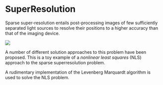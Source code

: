 # SuperResolution

Sparse super-resolution entails post-processing images of few sufficiently separated light sources to resolve their positions to a higher accuracy than that of the imaging device.

<img src="https://github.com/jcvdwlt/SuperResolution-/blob/master/figs/sr3.gif" > 

A number of different solution approaches to this problem have been proposed. This is a toy example of a *nonlinear least squares* (NLS) approach to the sparse superresolution problem.

A rudimentary implementation of the Levenberg Marquardt algorithm is used to solve the NLS problem.

